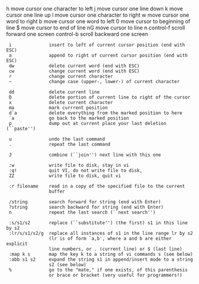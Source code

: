  h              move cursor one character to left
     j              move cursor one line down
     k              move cursor one line up
     l              move cursor one character to right
     w              move cursor one word to right
     b              move cursor one word to left
     0              move cursor to beginning of line
     $              move cursor to end of line
     nG             move cursor to line n
     control-f      scroll forward one screen
     control-b      scroll backward one screen
 
     i              insert to left of current cursor position (end with ESC)
     a              append to right of current cursor position (end with ESC)
     dw             delete current word (end with ESC)
     cw             change current word (end with ESC)
     r              change current character
     ~              change case (upper-, lower-) of current character
     
     dd             delete current line
     D              delete portion of current line to right of the cursor
     x              delete current character
     ma             mark currrent position
     d`a            delete everything from the marked position to here
     `a             go back to the marked position
     p              dump out at current place your last deletion (``paste'')
     
     u              undo the last command 
     .              repeat the last command 
     
     J              combine (``join'') next line with this one
     
     :w             write file to disk, stay in vi
     :q!            quit VI, do not write file to disk,
     ZZ             write file to disk, quit vi

     :r filename    read in a copy of the specified file to the current
                    buffer
     
     /string        search forward for string (end with Enter)
     ?string        search backward for string (end with Enter)
     n              repeat the last search (``next search'')
     
     :s/s1/s2       replace (``substitute'') (the first) s1 in this line by s2
     :lr/s/s1/s2/g  replace all instances of s1 in the line range lr by s2
                    (lr is of form `a,b', where a and b are either explicit
                    line numbers, or . (current line) or $ (last line)
     :map k s       map the key k to a string of vi commands s (see below)
     :abb s1 s2     expand the string s1 in append/insert mode to a string 
                    s2 (see below)
     %              go to the "mate," if one exists, of this parenthesis
                    or brace or bracket (very useful for programmers!)
